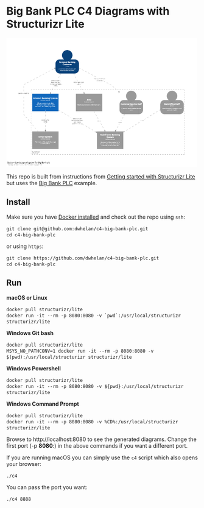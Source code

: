 # Big Bank PLC C4 Diagrams with Structurizr Lite

![Big Bank PLC](SystemLandscape-thumbnail.png)

This repo is built from instructions from [Getting started with Structurizr Lite](https://dev.to/simonbrown/getting-started-with-structurizr-lite-27d0) but uses the [Big Bank PLC](https://structurizr.com/share/36141) example.

## Install
Make sure you have [Docker installed](https://docs.docker.com/get-docker/) and check out the repo using `ssh`:
```
git clone git@github.com:dwhelan/c4-big-bank-plc.git
cd c4-big-bank-plc
```

or using `https`:
```
git clone https://github.com/dwhelan/c4-big-bank-plc.git
cd c4-big-bank-plc
```

## Run
**macOS or Linux**
```
docker pull structurizr/lite
docker run -it --rm -p 8080:8080 -v `pwd`:/usr/local/structurizr structurizr/lite
```

**Windows Git bash**
```
docker pull structurizr/lite
MSYS_NO_PATHCONV=1 docker run -it --rm -p 8080:8080 -v $(pwd):/usr/local/structurizr structurizr/lite
```
**Windows Powershell**
```
docker pull structurizr/lite
docker run -it --rm -p 8080:8080 -v ${pwd}:/usr/local/structurizr structurizr/lite
```

**Windows Command Prompt**
```
docker pull structurizr/lite
docker run -it --rm -p 8080:8080 -v %CD%:/usr/local/structurizr structurizr/lite
```

Browse to http://localhost:8080 to see the generated diagrams. Change the first port (-p **8080**:) in the above commands if you want a different port.

If you are running macOS you can simply use the `c4` script which also opens your browser:

```
./c4
```

You can pass the port you want:

```
./c4 8888
```
